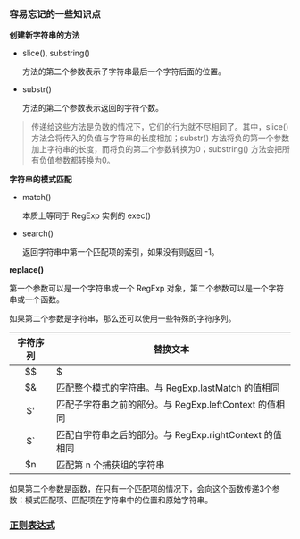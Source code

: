### 容易忘记的一些知识点

**创建新字符串的方法**

* slice(), substring()

  方法的第二个参数表示子字符串最后一个字符后面的位置。

* substr()

  方法的第二个参数表示返回的字符个数。

> 传递给这些方法是负数的情况下，它们的行为就不尽相同了。其中，slice() 方法会将传入的负值与字符串的长度相加；substr() 方法将负的第一个参数加上字符串的长度，而将负的第二个参数转换为0；substring() 方法会把所有负值参数都转换为0。


**字符串的模式匹配**

* match()

  本质上等同于 RegExp 实例的 exec()

* search()

  返回字符串中第一个匹配项的索引，如果没有则返回 -1。


**replace()**

第一个参数可以是一个字符串或一个 RegExp 对象，第二个参数可以是一个字符串或一个函数。

如果第二个参数是字符串，那么还可以使用一些特殊的字符序列。

| 字符序列 | 替换文本 |
| :---: | --- |
| $$ | $ |
| $& | 匹配整个模式的字符串。与 RegExp.lastMatch 的值相同 |
| $' | 匹配子字符串之前的部分。与 RegExp.leftContext 的值相同 |
| $\` | 匹配自字符串之后的部分。与 RegExp.rightContext 的值相同 |
| $n | 匹配第 n 个捕获组的字符串 |

如果第二个参数是函数，在只有一个匹配项的情况下，会向这个函数传递3个参数：模式匹配项、匹配项在字符串中的位置和原始字符串。

### [正则表达式](reg-exp.md)
